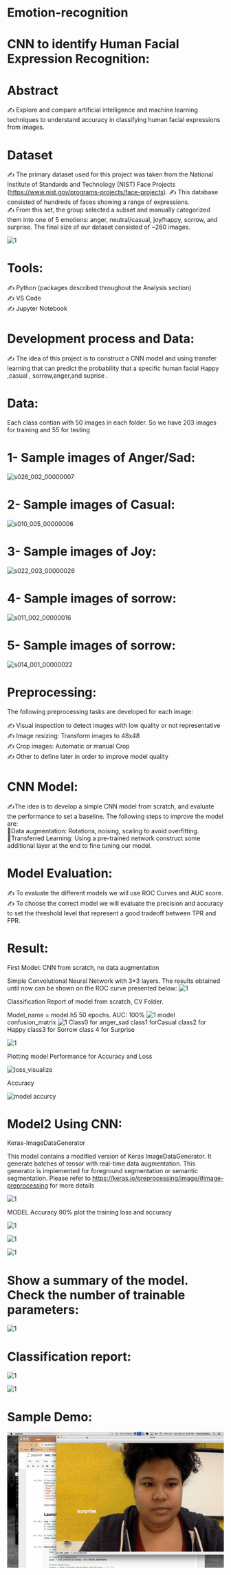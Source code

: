 # Emotion-recognition

<h1>CNN to identify Human Facial Expression Recognition:</h1> 


# Abstract 
&#x270D; Explore and compare artificial intelligence and machine learning techniques to understand accuracy in classifying human facial expressions from images.
# Dataset 
&#x270D; The primary dataset used for this project was taken from the National Institute of Standards and Technology (NIST) Face Projects (https://www.nist.gov/programs-projects/face-projects).
&#x270D; This database consisted of hundreds of faces showing a range of expressions.<br> 
&#x270D; From this set, the group selected a subset and manually categorized them into one of 5 emotions: anger, neutral/casual, joy/happy, sorrow, and surprise. The final size of our dataset consisted of ~260 images. 



![1](https://user-images.githubusercontent.com/29342294/49693013-391bf100-fb2e-11e8-94ab-88540e3d00b7.jpg)

 
<h1>Tools:</h1> 
&#x270D; Python (packages described throughout the Analysis section) <br>
&#x270D; VS Code<br>
&#x270D; Jupyter Notebook



# Development process and Data:
&#x270D; The idea of this project is to construct a CNN model and using transfer learning that can predict the probability that a specific human facial Happy ,casual , sorrow,anger,and suprise .

# Data:

Each class contian with 50 images in each folder. So we have 203 images for training and 55 for testing 




<h1>1- Sample images of Anger/Sad:</h1>












![s026_002_00000007](https://user-images.githubusercontent.com/29342294/49693050-dc6d0600-fb2e-11e8-8abf-d074c93d28ce.png)
<h1>2- Sample images of Casual:</h1>










![s010_005_00000006](https://user-images.githubusercontent.com/29342294/49693060-fe668880-fb2e-11e8-9345-826a0f3296db.png)
<h1>3- Sample images of Joy:</h1>










![s022_003_00000026](https://user-images.githubusercontent.com/29342294/49693067-1e964780-fb2f-11e8-9b71-9aae513f435e.png)
<h1>4- Sample images of sorrow:</h1>





![s011_002_00000016](https://user-images.githubusercontent.com/29342294/49693070-32da4480-fb2f-11e8-9375-9652ce37704f.png)
<h1>5- Sample images of sorrow:</h1>





![s014_001_00000022](https://user-images.githubusercontent.com/29342294/49693076-4685ab00-fb2f-11e8-8c6e-2a37c37d5ce1.png)


# Preprocessing:

The following preprocessing tasks are developed for each image:

&#x270D; Visual inspection to detect images with low quality or not representative <br>
&#x270D; Image resizing: Transform images to 48x48 <br>
&#x270D; Crop images: Automatic or manual Crop <br>
&#x270D; Other to define later in order to improve model quality

# CNN Model:

&#x270D;The idea is to develop a simple CNN model from scratch, and evaluate the performance to set a baseline. The following steps to improve the model are:<br>
            &#x1F526;Data augmentation: Rotations, noising, scaling to avoid overfitting.<br>
             &#x1F526;Transferred Learning: Using a pre-trained network construct some additional layer at the end to   fine tuning our model.

# Model Evaluation:

&#x270D; To evaluate the different models we will use ROC Curves and AUC score.<br> 
&#x270D; To choose the correct model we will evaluate the precision and accuracy to set the threshold level that represent a good tradeoff between TPR and FPR.<br>
# Result: 
First Model: CNN from scratch, no data augmentation

Simple Convolutional Neural Network with 3*3 layers. The results obtained until now can be shown on the ROC curve presented below:
![1](https://user-images.githubusercontent.com/29342294/49693231-be090980-fb32-11e8-9ae1-47f5aba29c26.png)

Classification Report of model from scratch, CV Folder.

Model_name = model.h5
50 epochs. 
AUC: 100%
![1](https://user-images.githubusercontent.com/29342294/49693273-c9a90000-fb33-11e8-85d1-2ab38ecd2556.png)
model confusion_matrix
![1](https://user-images.githubusercontent.com/29342294/49693287-18569a00-fb34-11e8-9912-06c466d21f43.png)
Class0 for anger_sad class1 forCasual class2 for Happy class3 for Sorrow class 4 for Surprise

![1](https://user-images.githubusercontent.com/29342294/49693296-64094380-fb34-11e8-9989-2c2199d85b09.png)

Plotting  model Performance for Accuracy and Loss


![loss_visualize](https://user-images.githubusercontent.com/29342294/49693332-353f9d00-fb35-11e8-9f7a-7f6859e59b42.png)

Accuracy

![model accurcy](https://user-images.githubusercontent.com/29342294/49693333-3f619b80-fb35-11e8-8306-4306118f38c0.png)



 


# Model2 Using CNN:
 Keras-ImageDataGenerator

This model contains a modified version of Keras ImageDataGenerator. It generate batches of tensor with real-time data augmentation. This generator is implemented for foreground segmentation or semantic segmentation.
 Please refer to https://keras.io/preprocessing/image/#image-preprocessing for more details

![1](https://user-images.githubusercontent.com/29342294/49693315-c5311700-fb34-11e8-979d-7a7194f0ccef.png)

MODEL Accuracy 90%
plot the training loss and accuracy



![1](https://user-images.githubusercontent.com/29342294/49693353-beef6a80-fb35-11e8-8410-3e25316603ee.png)


![1](https://user-images.githubusercontent.com/29342294/49693356-dc243900-fb35-11e8-8194-50e2be93fd83.png)

![1](https://user-images.githubusercontent.com/29342294/49693359-f78f4400-fb35-11e8-9578-fb0e06efa510.png)

# Show a summary of the model. Check the number of trainable parameters:

![1](https://user-images.githubusercontent.com/29342294/49693368-2c9b9680-fb36-11e8-938c-b1182372c215.png)

# Classification report:

![1](https://user-images.githubusercontent.com/29342294/49693374-4b019200-fb36-11e8-9a3f-959de64c37e2.png)


![1](https://user-images.githubusercontent.com/29342294/49693376-80a67b00-fb36-11e8-85fa-7a5d36f333d2.png)

# Sample Demo:
![](demo.gif)




